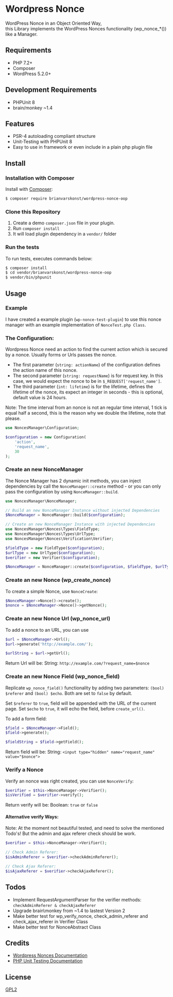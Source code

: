 # Wordpress Nonce
WordPress Nonce in an Object Oriented Way,\
this Library implements the WordPress Nonces functionality (wp_nonce_*()) like a Manager.

## Requirements
- PHP 7.2+
- Composer
- WordPress 5.2.0+

## Development Requirements
- PHPUnit 8
- brain/monkey ~1.4

## Features
* PSR-4 autoloading compliant structure
* Unit-Testing with PHPUnit 8
* Easy to use in framework or even include in a plain php plugin file

## Install
### Installation with Composer

Install with [Composer](https://getcomposer.org):

```sh
$ composer require brianvarskonst/wordpress-nonce-oop
```

### Clone this Repository
1. Create a demo `composer.json` file in your plugin.
2. Run `composer install`
3. It will load plugin dependency in a `vendor/` folder

### Run the tests
To run tests, executes commands below:

```sh
$ composer install
$ cd vendor/brianvarskonst/wordpress-nonce-oop
$ vendor/bin/phpunit
```

## Usage
### Example
I have created a example plugin (`wp-nonce-test-plugin`) to use this nonce manager with an example implementation of `NonceTest.php Class`.

### The Configuration:
Wordpress Nonce need an action to find the current action which is secured by a nonce.
Usually forms or Urls passes the nonce. 

- The first parameter (`string: actionName`) of the configuration defines the action name of this nonce.  
- The second parameter (`string: requestName`) is for request key. In this case, we would expect the nonce to be in `$_REQUEST['request_name']`.
- The third parameter (`int: lifetime`) is for the lifetime, defines the lifetime of the nonce, its expect an integer in seconds - this is optional, default value is 24 hours.

Note: The time interval from an nonce is not an regular time interval, 1 tick is equal half a second, this is the reason why we double the lifetime, note that please.

```php
use NoncesManager\Configuration;

$configuration = new Configuration( 
	'action', 
	'request_name',
    30 
);
```

### Create an new NonceManager
The Nonce Manager has 2 dynamic init methods, you can inject dependencies by call the `NonceManager::create` method - or you can only pass the configuration by using `NonceManager::build`.


```php
use NoncesManager\NonceManager;

// Build an new NonceManager Instance without injected Dependencies 
$NonceManager = NonceManager::build($configuration);

// Create an new NonceManager Instance with injected Dependencies
use NoncesManager\Nonces\Types\FieldType;
use NoncesManager\Nonces\Types\UrlType;
use NoncesManager\Nonces\Verification\Verifier;

$fieldType = new FieldType($configuration);
$urlType = new UrlType($configuration);
$verifier = new Verifier($configuration);

$NonceManager = NonceManager::create($configuration, $fieldType, $urlType, $verifier);
```

### Create an new Nonce (wp_create_nonce)
To create a simple Nonce, use `NonceCreate`:

```php
$NonceManager->Nonce()->create();
$nonce = $NonceManager->Nonce()->getNonce();
```

### Create an new Nonce Url (wp_nonce_url)
To add a nonce to an URL, you can use

```php
$url = $NonceManager->Url();
$url->generate('http://example.com/');

$urlString = $url->getUrl();
```
Return Url will be: String: `http://example.com/?request_name=$nonce`

### Create an new Nonce Field (wp_nonce_field)
Replicate `wp_nonce_field()` functionality by adding two parameters: `(bool) $referer` and `(bool) $echo`. Both are set to `false` by default. 

Set `$referer` to `true`, field will be appended with the URL of the current page. 
Set `$echo` to `true`, it will echo the field, before `create_url()`.

To add a form field:

```php
$field = $NonceManager->Field();
$field->generate();

$fieldString = $field->getField();
```
Return field will be: String: `<input type="hidden" name="request_name" value="$nonce">`

### Verify a Nonce
Verify an nonce was right created, you can use `NonceVerify`:

```php
$verifier = $this->NonceManager->Verifier();
$isVerified = $verifier->verify();
```

Return verify will be: Boolean: `true` or `false`

#### Alternative verify Ways:
Note: At the moment not beautiful tested, and need to solve the mentioned Todo's!
But the admin and ajax referer check should be work.

```php
$verifier = $this->NonceManager->Verifier();

// Check Admin Referer:
$isAdminReferer = $verifier->checkAdminReferer();

// Check Ajax Referer:
$isAjaxReferer = $verifier->checkAjaxReferer();
```

## Todos
- Implement RequestArgumentParser for the verifier methods: `checkAdminReferer & checkAjaxReferer`
- Upgrade brain\monkey from ~1.4 to lastest Version 2
- Make better test for wp_verify_nonce, check_admin_referer and check_ajax_referer in Verifier Class
- Make better test for NonceAbstract Class

## Credits
* [Wordpress Nonces Documentation](https://codex.wordpress.org/WordPress_Nonces)
* [PHP Unit Testing Documentation](https://phpunit.de)

## License
[GPL2](https://www.gnu.de/documents/gpl-2.0.en.html)